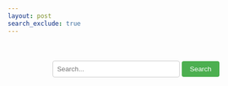 ```yaml
---
layout: post
search_exclude: true
---
```


<style>
    /* Optional: CSS for styling the search bar */
    .search-container {
      text-align: center;
      margin-top: 50px;
    }
    .search-box {
      padding: 8px;
      border: 1px solid #ccc;
      border-radius: 4px;
      width: 250px;
      max-width: 100%;
      box-sizing: border-box;
    }
    .search-button {
      padding: 8px 16px;
      background-color: #4CAF50;
      color: white;
      border: none;
      border-radius: 4px;
      cursor: pointer;
    }
    .search-button:hover {
      background-color: #45a049;
    }
  </style>

<div class="search-container">
  <input id="search" type="text" class="search-box" placeholder="Search...">
  <button onclick="searchFunction()" class="search-button">Search</button>
</div>

<h1 id="stockOne"></h1>
<h1 id="stockTwo"></h1>
<h1 id="stockThree"></h1>

<script>
    // Check if the elements with IDs "stockOne," "stockTwo," and "stockThree" exist
    const stockOne = document.getElementById("stockOne");
    const stockTwo = document.getElementById("stockTwo");
    const stockThree = document.getElementById("stockThree");

    // Retrieve data from localStorage and set it to the elements if they exist
    if (stockOne) {
      stockOne.innerHTML = localStorage.getItem("stockOne");
    }

    if (stockTwo) {
      stockTwo.innerHTML = localStorage.getItem("stockTwo");
    }

    if (stockThree) {
      stockThree.innerHTML = localStorage.getItem("stockThree");
    }
</script>